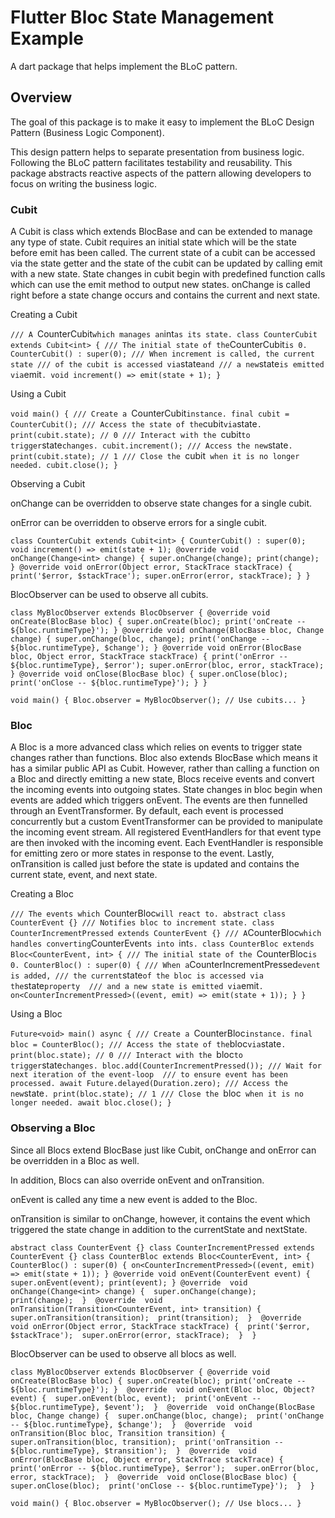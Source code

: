 # Flutter Bloc State Management Example

A dart package that helps implement the BLoC pattern.

## Overview

The goal of this package is to make it easy to implement the BLoC Design Pattern (Business Logic Component).

This design pattern helps to separate presentation from business logic. Following the BLoC pattern facilitates testability and reusability. This package abstracts reactive aspects of the pattern allowing developers to focus on writing the business logic.

### Cubit

A Cubit is class which extends BlocBase and can be extended to manage any type of state. Cubit requires an initial state which will be the state before emit has been called. The current state of a cubit can be accessed via the state getter and the state of the cubit can be updated by calling emit with a new state.
State changes in cubit begin with predefined function calls which can use the emit method to output new states. onChange is called right before a state change occurs and contains the current and next state.

Creating a Cubit

   `/// A `CounterCubit` which manages an `int` as its state.
   class CounterCubit extends Cubit<int> {
   /// The initial state of the `CounterCubit` is 0.
   CounterCubit() : super(0);
   /// When increment is called, the current state
   /// of the cubit is accessed via `state` and
   /// a new `state` is emitted via `emit`.
   void increment() => emit(state + 1);
   }`

Using a Cubit

   `void main() {
   /// Create a `CounterCubit` instance.
   final cubit = CounterCubit();
   /// Access the state of the `cubit` via `state`.
   print(cubit.state); // 0
   /// Interact with the `cubit` to trigger `state` changes.
   cubit.increment();
   /// Access the new `state`.
   print(cubit.state); // 1
   /// Close the `cubit` when it is no longer needed.
   cubit.close();
   }`

Observing a Cubit

onChange can be overridden to observe state changes for a single cubit.

onError can be overridden to observe errors for a single cubit.

   `class CounterCubit extends Cubit<int> {
   CounterCubit() : super(0);
   void increment() => emit(state + 1);
   @override
   void onChange(Change<int> change) {
   super.onChange(change);
   print(change);
   }
   @override
   void onError(Object error, StackTrace stackTrace) {
   print('$error, $stackTrace');
   super.onError(error, stackTrace);
   }
   }`

BlocObserver can be used to observe all cubits.

   `class MyBlocObserver extends BlocObserver {
   @override
   void onCreate(BlocBase bloc) {
   super.onCreate(bloc);
   print('onCreate -- ${bloc.runtimeType}');
   }
   @override
   void onChange(BlocBase bloc, Change change) {
   super.onChange(bloc, change);
   print('onChange -- ${bloc.runtimeType}, $change');
   }
   @override
   void onError(BlocBase bloc, Object error, StackTrace stackTrace) {
   print('onError -- ${bloc.runtimeType}, $error');
   super.onError(bloc, error, stackTrace);
   }
   @override
   void onClose(BlocBase bloc) {
   super.onClose(bloc);
   print('onClose -- ${bloc.runtimeType}');
   }
   }`

   `void main() {
   Bloc.observer = MyBlocObserver();
   // Use cubits...
   }`

### Bloc

A Bloc is a more advanced class which relies on events to trigger state changes rather than functions. Bloc also extends BlocBase which means it has a similar public API as Cubit. However, rather than calling a function on a Bloc and directly emitting a new state, Blocs receive events and convert the incoming events into outgoing states.
State changes in bloc begin when events are added which triggers onEvent. The events are then funnelled through an EventTransformer. By default, each event is processed concurrently but a custom EventTransformer can be provided to manipulate the incoming event stream. All registered EventHandlers for that event type are then invoked with the incoming event. Each EventHandler is responsible for emitting zero or more states in response to the event. Lastly, onTransition is called just before the state is updated and contains the current state, event, and next state.

Creating a Bloc

   `/// The events which `CounterBloc` will react to.
   abstract class CounterEvent {}
   /// Notifies bloc to increment state.
   class CounterIncrementPressed extends CounterEvent {}
   /// A `CounterBloc` which handles converting `CounterEvent`s into `int`s.
   class CounterBloc extends Bloc<CounterEvent, int> {
   /// The initial state of the `CounterBloc` is 0.
   CounterBloc() : super(0) {
   /// When a `CounterIncrementPressed` event is added,
   /// the current `state` of the bloc is accessed via the `state` property 
   /// and a new state is emitted via `emit`. 
   on<CounterIncrementPressed>((event, emit) => emit(state + 1));
   }
   }`

Using a Bloc

   `Future<void> main() async {
   /// Create a `CounterBloc` instance.
   final bloc = CounterBloc();
   /// Access the state of the `bloc` via `state`.
   print(bloc.state); // 0
   /// Interact with the `bloc` to trigger `state` changes.
   bloc.add(CounterIncrementPressed());
   /// Wait for next iteration of the event-loop 
   /// to ensure event has been processed.
   await Future.delayed(Duration.zero);
   /// Access the new `state`.
   print(bloc.state); // 1
   /// Close the `bloc` when it is no longer needed.
   await bloc.close();
   }`

### Observing a Bloc

Since all Blocs extend BlocBase just like Cubit, onChange and onError can be overridden in a Bloc as well.

In addition, Blocs can also override onEvent and onTransition.

onEvent is called any time a new event is added to the Bloc.

onTransition is similar to onChange, however, it contains the event which triggered the state change in addition to the currentState and nextState.


   `abstract class CounterEvent {}
    class CounterIncrementPressed extends CounterEvent {}
    class CounterBloc extends Bloc<CounterEvent, int> {
    CounterBloc() : super(0) {
    on<CounterIncrementPressed>((event, emit) => emit(state + 1));
    }
    @override
    void onEvent(CounterEvent event) {
    super.onEvent(event);
    print(event);
    }
    @override 
   void onChange(Change<int> change) { 
   super.onChange(change); 
   print(change); 
   } 
   @override 
   void onTransition(Transition<CounterEvent, int> transition) { 
   super.onTransition(transition); 
   print(transition); 
   } 
   @override 
   void onError(Object error, StackTrace stackTrace) { 
   print('$error, $stackTrace'); 
   super.onError(error, stackTrace); 
   } 
   }`

BlocObserver can be used to observe all blocs as well.

   `class MyBlocObserver extends BlocObserver {
   @override
   void onCreate(BlocBase bloc) {
   super.onCreate(bloc);
   print('onCreate -- ${bloc.runtimeType}');
   } 
   @override 
   void onEvent(Bloc bloc, Object? event) { 
   super.onEvent(bloc, event); 
   print('onEvent -- ${bloc.runtimeType}, $event'); 
   } 
   @override 
   void onChange(BlocBase bloc, Change change) { 
   super.onChange(bloc, change); 
   print('onChange -- ${bloc.runtimeType}, $change'); 
   } 
   @override 
   void onTransition(Bloc bloc, Transition transition) { 
   super.onTransition(bloc, transition); 
   print('onTransition -- ${bloc.runtimeType}, $transition'); 
   } 
   @override 
   void onError(BlocBase bloc, Object error, StackTrace stackTrace) { 
   print('onError -- ${bloc.runtimeType}, $error'); 
   super.onError(bloc, error, stackTrace); 
   } 
   @override 
   void onClose(BlocBase bloc) { 
   super.onClose(bloc); 
   print('onClose -- ${bloc.runtimeType}'); 
   } 
   }`

   `void main() {
   Bloc.observer = MyBlocObserver();
   // Use blocs...
   }`


